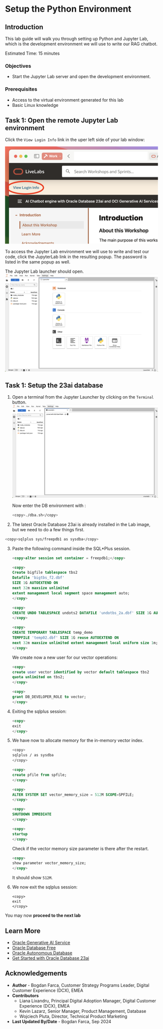 # Setup the Python Environment

## Introduction

This lab guide will walk you through setting up Python and Jupyter Lab, which is the development environment we will use to write our RAG chatbot.

Estimated Time: 15 minutes

### Objectives

* Start the Jupyter Lab server and open the development environment.

### Prerequisites

* Access to the virtual environment generated for this lab
* Basic Linux knowledge

## Task 1: Open the remote Jupyter Lab environment
Click the `View Login Info` link in the uper left side of your lab window:

![alt text](images/image3.png)

To access the Jupyter Lab environment we will use to write and test our code, click the JupyterLab link in the resulting popup. 
The password is listed in the same popup as well.

The Jupyter Lab launcher should open.
![Jupyter launcher](images/image1.png)

## Task 1: Setup the 23ai database

1. Open a terminal from the Jupyter Launcher by clicking on the `Terminal` button.
   ![Jupyter terminal](images/image2.png)

   Now enter the DB environment with :

   ```bash
   <copy>./dba.sh</copy> 
   ```

2. The latest Oracle Database 23ai is already installed in the Lab image, but we need to do a few things first.

```bash
<copy>sqlplus sys/freepdb1 as sysdba</copy>
```

3. Paste the following command inside the SQL*Plus session.

   ```sql
   <copy>alter session set container = freepdb1;</copy>
   ```
   ```sql
   <copy>
   Create bigfile tablespace tbs2  
   Datafile 'bigtbs_f2.dbf'  
   SIZE 1G AUTOEXTEND ON  
   next 32m maxsize unlimited
   extent management local segment space management auto;
   </copy>
   ``` 
   ```sql
   <copy>
   CREATE UNDO TABLESPACE undots2 DATAFILE 'undotbs_2a.dbf' SIZE 1G AUTOEXTEND ON RETENTION GUARANTEE;
   </copy>
   ```
   ```sql
   <copy>
   CREATE TEMPORARY TABLESPACE temp_demo  
   TEMPFILE 'temp02.dbf' SIZE 1G reuse AUTOEXTEND ON  
   next 32m maxsize unlimited extent management local uniform size 1m;
   </copy>
   ```

   We create now a new user for our vector operations:
   ```sql
   <copy>
   create user vector identified by vector default tablespace tbs2  
   quota unlimited on tbs2;
   </copy>
   ```
   ```sql
   <copy>
   grant DB_DEVELOPER_ROLE to vector;
   </copy>
   ```

4. Exiting the sqlplus session:
   ```sql
   <copy>
   exit
   </copy>
   ```

5. We have now to allocate memory for the in-memory vector index.
   ```bash
   <copy>
   sqlplus / as sysdba
   </copy>
   ```
   ```sql
   <copy>
   create pfile from spfile;
   </copy>
   ```
   ```sql
   <copy>
   ALTER SYSTEM SET vector_memory_size = 512M SCOPE=SPFILE;
   </copy>
   ```
   ```sql
   <copy>
   SHUTDOWN IMMEDIATE
   </copy>
   ```
   ```sql
   <copy>
   startup
   </copy>
   ```
   
   Check if the vector memory size parameter is there after the restart.
   ```sql
   <copy>
   show parameter vector_memory_size;
   </copy>
   ```
   It should show `512M`.


6. We now exit the sqlplus session:
   ```
   <copy>
   exit
   </copy>
   ```
You may now **proceed to the next lab**

## Learn More
* [Oracle Generative AI Service](https://www.oracle.com/artificial-intelligence/generative-ai/generative-ai-service/)
* [Oracle Database Free](https://www.oracle.com/database/free/)
* [Oracle Autonomous Database](https://www.oracle.com/autonomous-database/)
* [Get Started with Oracle Database 23ai](https://www.oracle.com/ro/database/free/get-started/)

## Acknowledgements
* **Author** - Bogdan Farca, Customer Strategy Programs Leader, Digital Customer Experience (DCX), EMEA
* **Contributors** 
   - Liana Lixandru, Principal Digital Adoption Manager, Digital Customer Experience (DCX), EMEA
   - Kevin Lazarz, Senior Manager, Product Management, Database
   - Wojciech Pluta, Director, Technical Product Marketing
* **Last Updated By/Date** -  Bogdan Farca, Sep 2024